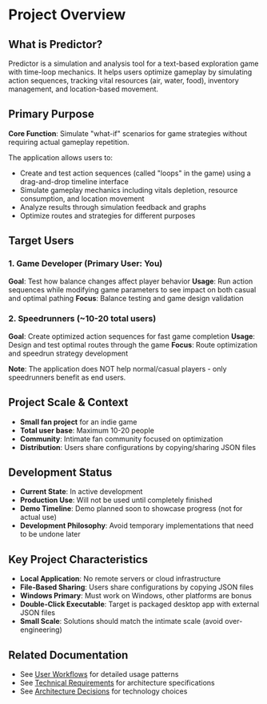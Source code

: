 # Project Overview

## What is Predictor?

Predictor is a simulation and analysis tool for a text-based exploration game with time-loop mechanics. It helps users optimize gameplay by simulating action sequences, tracking vital resources (air, water, food), inventory management, and location-based movement.

## Primary Purpose

**Core Function**: Simulate "what-if" scenarios for game strategies without requiring actual gameplay repetition.

The application allows users to:
- Create and test action sequences (called "loops" in the game) using a drag-and-drop timeline interface
- Simulate gameplay mechanics including vitals depletion, resource consumption, and location movement
- Analyze results through simulation feedback and graphs
- Optimize routes and strategies for different purposes

## Target Users

### 1. Game Developer (Primary User: You)
**Goal**: Test how balance changes affect player behavior
**Usage**: Run action sequences while modifying game parameters to see impact on both casual and optimal pathing
**Focus**: Balance testing and game design validation

### 2. Speedrunners (~10-20 total users)
**Goal**: Create optimized action sequences for fast game completion
**Usage**: Design and test optimal routes through the game
**Focus**: Route optimization and speedrun strategy development

**Note**: The application does NOT help normal/casual players - only speedrunners benefit as end users.

## Project Scale & Context

- **Small fan project** for an indie game
- **Total user base**: Maximum 10-20 people
- **Community**: Intimate fan community focused on optimization
- **Distribution**: Users share configurations by copying/sharing JSON files

## Development Status

- **Current State**: In active development
- **Production Use**: Will not be used until completely finished
- **Demo Timeline**: Demo planned soon to showcase progress (not for actual use)
- **Development Philosophy**: Avoid temporary implementations that need to be undone later

## Key Project Characteristics

- **Local Application**: No remote servers or cloud infrastructure
- **File-Based Sharing**: Users share configurations by copying JSON files
- **Windows Primary**: Must work on Windows, other platforms are bonus
- **Double-Click Executable**: Target is packaged desktop app with external JSON files
- **Small Scale**: Solutions should match the intimate scale (avoid over-engineering)

## Related Documentation

- See [User Workflows](user-workflows.md) for detailed usage patterns
- See [Technical Requirements](technical-requirements.md) for architecture specifications
- See [Architecture Decisions](architecture-decisions.md) for technology choices